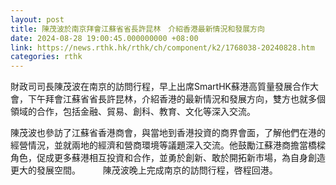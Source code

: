 ```yaml
---
layout: post
title: 陳茂波於南京拜會江蘇省省長許昆林　介紹香港最新情況和發展方向
date: 2024-08-28 19:00:45.000000000 +08:00
link: https://news.rthk.hk/rthk/ch/component/k2/1768038-20240828.htm
categories: rthk
---
```


財政司司長陳茂波在南京的訪問行程，早上出席SmartHK蘇港高質量發展合作大會，下午拜會江蘇省省長許昆林，介紹香港的最新情況和發展方向，雙方也就多個領域的合作，包括金融、貿易、創科、教育、文化等深入交流。

陳茂波也參訪了江蘇省香港商會，與當地到香港投資的商界會面，了解他們在港的經營情況，並就兩地的經濟和營商環境等議題深入交流。他鼓勵江蘇港商擔當橋樑角色，促成更多蘇港相互投資和合作，並勇於創新、敢於開拓新市場，為自身創造更大的發展空間。
　　 
陳茂波晚上完成南京的訪問行程，啓程回港。
